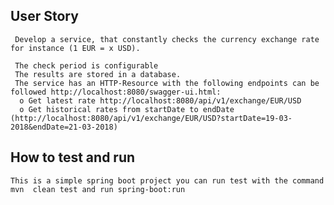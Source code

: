 ## User Story
     Develop a service, that constantly checks the currency exchange rate for instance (1 EUR = x USD).

     The check period is configurable
     ​The results are stored in a database.
     ​The service has an HTTP-Resource with the following endpoints can be followed http://localhost:8080/swagger-ui.html:
      o ​Get latest rate http://localhost:8080/api/v1/exchange/EUR/USD
      o ​Get historical rates from startDate to endDate (http://localhost:8080/api/v1/exchange/EUR/USD?startDate=19-03-2018&endDate=21-03-2018)

 ## How to test and run
    This is a simple spring boot project you can run test with the command mvn  clean test and run spring-boot:run




